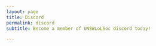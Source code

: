 ```yaml
---
layout: page
title: Discord
permalink: discord
subtitle: Become a member of UNSWLoLSoc discord today!

---
```

<script type="text/javascript"> window.location.href = ”https://discord.gg/unswlolsoc”; </script>